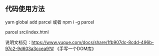 ## 代码使用方法
yarn global add parcel 或者 npm i -g parcel

parcel src/index.html


说明文档见：https://www.yuque.com/docs/share/1fb907dc-8cdd-496b-97c2-9d603a3ccea9?# 《手写一个DOM库》